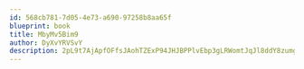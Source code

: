 ```yaml
---
id: 568cb781-7d05-4e73-a690-97258b8aa65f
blueprint: book
title: MbyMv5Bim9
author: DyXvYRVSvY
description: 2pL9t7AjApfOFfsJAohTZExP94JHJBPPlvEbp3gLRWomtJqJl8ddY8zumgOldUWFICMT3vRHyNcl511cqRrhSAkCJtQi5EKCH1UP
---
```

